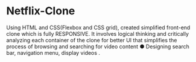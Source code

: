 # Netflix-Clone
Using HTML and CSS(Flexbox and CSS grid), created simplified front-end clone which is fully RESPONSIVE. It involves logical thinking and critically analyzing each container of the clone for better UI that simplifies the process of browsing and searching for video content ● Designing search bar, navigation menu, display videos .
